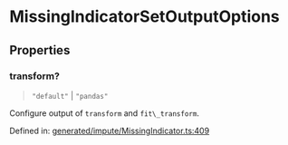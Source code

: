 # MissingIndicatorSetOutputOptions

## Properties

### transform?

> `"default"` \| `"pandas"`

Configure output of `transform` and `fit\_transform`.

Defined in:  [generated/impute/MissingIndicator.ts:409](https://github.com/transitive-bullshit/scikit-learn-ts/blob/122b3c0/packages/sklearn/src/generated/impute/MissingIndicator.ts#L409)
